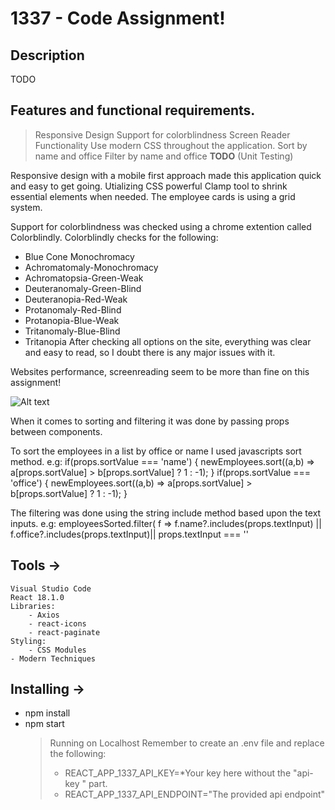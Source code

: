 # 1337 - Code Assignment!

## Description

TODO

## Features and functional requirements.

> Responsive Design
> Support for colorblindness
> Screen Reader Functionality
> Use modern CSS throughout the application.
> Sort by name and office
> Filter by name and office
> ****TODO**** (Unit Testing)

Responsive design with a mobile first approach made this application quick and easy to get going. 
Utializing CSS powerful Clamp tool to shrink essential elements when needed.
The employee cards is using a grid system.

Support for colorblindness was checked using a chrome extention called Colorblindly.
Colorblindly checks for the following:
   - Blue Cone Monochromacy
   - Achromatomaly-Monochromacy
   - Achromatopsia-Green-Weak
   - Deuteranomaly-Green-Blind
   - Deuteranopia-Red-Weak
   - Protanomaly-Red-Blind
   - Protanopia-Blue-Weak
   - Tritanomaly-Blue-Blind
   - Tritanopia
After checking all options on the site, everything was clear and easy to read, so I doubt there is any
major issues with it.

Websites performance, screenreading seem to be more than fine on this assignment!

![Alt text](https://gyazo.com/1bf160ae4a72be035b7ff502f55269c6)

When it comes to sorting and filtering it was done by passing props between components.

To sort the employees in a list by office or name I used javascripts sort method.
    e.g:
       if(props.sortValue === 'name') {
            newEmployees.sort((a,b) => a[props.sortValue] > b[props.sortValue] ? 1 : -1);
        }
       if(props.sortValue === 'office') {
             newEmployees.sort((a,b) => a[props.sortValue] > b[props.sortValue] ? 1 : -1);
        }
        
 The filtering was done using the string include method based upon the text inputs.
    e.g:
      employeesSorted.filter(
          f => f.name?.includes(props.textInput) || 
          f.office?.includes(props.textInput)|| 
          props.textInput === ''
 
## Tools ->
	Visual Studio Code
	React 18.1.0
	Libraries: 
		- Axios
		- react-icons
		- react-paginate 
	Styling:
		- CSS Modules
    - Modern Techniques

## Installing ->
- npm install
- npm start
	> Running on Localhost
	> Remember to create an .env file and replace the following:
	>- REACT_APP_1337_API_KEY=*Your key here without the "api-key " part.
	>- REACT_APP_1337_API_ENDPOINT="The provided api endpoint"
